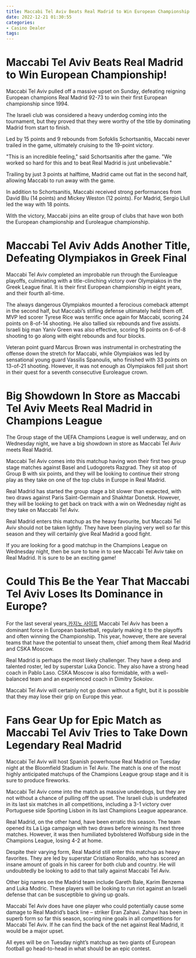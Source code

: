 ```yaml
---
title: Maccabi Tel Aviv Beats Real Madrid to Win European Championship!
date: 2022-12-21 01:30:55
categories:
- Casino Dealer
tags:
---
```



#  Maccabi Tel Aviv Beats Real Madrid to Win European Championship!

Maccabi Tel Aviv pulled off a massive upset on Sunday, defeating reigning European champions Real Madrid 92-73 to win their first European championship since 1994.

The Israeli club was considered a heavy underdog coming into the tournament, but they proved that they were worthy of the title by dominating Madrid from start to finish.

Led by 15 points and 9 rebounds from Sofoklis Schortsanitis, Maccabi never trailed in the game, ultimately cruising to the 19-point victory.

"This is an incredible feeling," said Schortsanitis after the game. "We worked so hard for this and to beat Real Madrid is just unbelievable."

Trailing by just 3 points at halftime, Madrid came out flat in the second half, allowing Maccabi to run away with the game.

In addition to Schortsanitis, Maccabi received strong performances from David Blu (14 points) and Mickey Weston (12 points). For Madrid, Sergio Llull led the way with 18 points.

With the victory, Maccabi joins an elite group of clubs that have won both the European championship and Euroleague championship.

#  Maccabi Tel Aviv Adds Another Title, Defeating Olympiakos in Greek Final

Maccabi Tel Aviv completed an improbable run through the Euroleague playoffs, culminating with a title-clinching victory over Olympiakos in the Greek League final. It is their first European championship in eight years, and their fourth all-time.

The always dangerous Olympiakos mounted a ferocious comeback attempt in the second half, but Maccabi’s stifling defense ultimately held them off. MVP led scorer Tyrese Rice was terrific once again for Maccabi, scoring 24 points on 8-of-14 shooting. He also tallied six rebounds and five assists. Israeli big man Yaniv Green was also effective, scoring 16 points on 6-of-8 shooting to go along with eight rebounds and four blocks.

Veteran point guard Marcus Brown was instrumental in orchestrating the offense down the stretch for Maccabi, while Olympiakos was led by sensational young guard Vassilis Spanoulis, who finished with 33 points on 13-of-21 shooting. However, it was not enough as Olympiakos fell just short in their quest for a seventh consecutive Euroleague crown.

#  Big Showdown In Store as Maccabi Tel Aviv Meets Real Madrid in Champions League

The Group stage of the UEFA Champions League is well underway, and on Wednesday night, we have a big showdown in store as Maccabi Tel Aviv meets Real Madrid.

Maccabi Tel Aviv comes into this matchup having won their first two group stage matches against Basel and Ludogorets Razgrad. They sit atop of Group B with six points, and they will be looking to continue their strong play as they take on one of the top clubs in Europe in Real Madrid.

Real Madrid has started the group stage a bit slower than expected, with two draws against Paris Saint-Germain and Shakhtar Donetsk. However, they will be looking to get back on track with a win on Wednesday night as they take on Maccabi Tel Aviv.

Real Madrid enters this matchup as the heavy favourite, but Maccabi Tel Aviv should not be taken lightly. They have been playing very well so far this season and they will certainly give Real Madrid a good fight.

If you are looking for a good matchup in the Champions League on Wednesday night, then be sure to tune in to see Maccabi Tel Aviv take on Real Madrid. It is sure to be an exciting game!

#  Could This Be the Year That Maccabi Tel Aviv Loses Its Dominance in Europe?

For the last several years,[카지노 사이트](https://choegocasino.com/) Maccabi Tel Aviv has been a dominant force in European basketball, regularly making it to the playoffs and often winning the Championship. This year, however, there are several teams that have the potential to unseat them, chief among them Real Madrid and CSKA Moscow.

Real Madrid is perhaps the most likely challenger. They have a deep and talented roster, led by superstar Luka Doncic. They also have a strong head coach in Pablo Laso. CSKA Moscow is also formidable, with a well-balanced team and an experienced coach in Dimitry Sokolov.

Maccabi Tel Aviv will certainly not go down without a fight, but it is possible that they may lose their grip on Europe this year.

#  Fans Gear Up for Epic Match as Maccabi Tel Aviv Tries to Take Down Legendary Real Madrid

Maccabi Tel Aviv will host Spanish powerhouse Real Madrid on Tuesday night at the Bloomfield Stadium in Tel Aviv. The match is one of the most highly anticipated matchups of the Champions League group stage and it is sure to produce fireworks.

Maccabi Tel Aviv come into the match as massive underdogs, but they are not without a chance of pulling off the upset. The Israeli club is undefeated in its last six matches in all competitions, including a 3-1 victory over Portuguese side Sporting Lisbon in its last Champions League appearance.

Real Madrid, on the other hand, have been erratic this season. The team opened its La Liga campaign with two draws before winning its next three matches. However, it was then humiliated bybolstered Wolfsburg side in the Champions League, losing 4-2 at home.

Despite their varying form, Real Madrid still enter this matchup as heavy favorites. They are led by superstar Cristiano Ronaldo, who has scored an insane amount of goals in his career for both club and country. He will undoubtedly be looking to add to that tally against Maccabi Tel Aviv.

Other big names on the Madrid team include Gareth Bale, Karim Benzema and Luka Modric. These players will be looking to run riot against an Israeli defense that can be susceptible to giving up goals.

Maccabi Tel Aviv does have one player who could potentially cause some damage to Real Madrid’s back line – striker Eran Zahavi. Zahavi has been in superb form so far this season, scoring nine goals in all competitions for Maccabi Tel Aviv. If he can find the back of the net against Real Madrid, it would be a major upset.

All eyes will be on Tuesday night’s matchup as two giants of European football go head-to-head in what should be an epic contest.